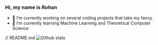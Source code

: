 ### Hi, my name is Rohan


- 🔭 I’m currently working on several coding projects that take my fancy.
- 🌱 I’m currently learning Machine Learning and Theoretical Computer Science

// README.md
![Github stats](https://github-readme-stats.vercel.app/api?username=Rohan5manza&theme=highcontrast&show_icons=true&count_private=true)
